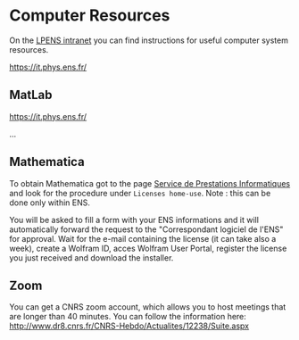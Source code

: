 # Computer Resources
On the [LPENS intranet](https://intranet-lpens.ext.phys.ens.fr/) you can find instructions for useful computer system resources.

https://it.phys.ens.fr/

## MatLab

https://it.phys.ens.fr/

...
## Mathematica
To obtain Mathematica got to the page [Service de Prestations Informatiques](https://www.spi.ens.psl.eu/ens/mathematica.html) and look for the procedure under `Licenses home-use`. Note : this can be done only within ENS. 

You will be asked to fill a form with your ENS informations and it will automatically forward the request to the "Correspondant logiciel de l'ENS" for approval. Wait for the e-mail containing the license (it can take also a week), create a Wolfram ID, acces Wolfram User Portal, register the license you just received and download the installer.

## Zoom
You can get a CNRS zoom account, which allows you to host meetings that are longer than 40 minutes. 
You can follow the information here: http://www.dr8.cnrs.fr/CNRS-Hebdo/Actualites/12238/Suite.aspx

